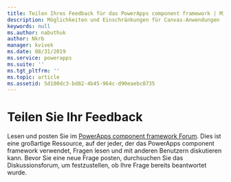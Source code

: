 ```yaml
---
title: Teilen Ihres Feedback für das PowerApps component framework | Microsoft Docs
description: Möglichkeiten und Einschränkungen für Canvas-Anwendungen
keywords: null
ms.author: nabuthuk
author: Nkrb
manager: kvivek
ms.date: 08/31/2019
ms.service: powerapps
ms.suite: ''
ms.tgt_pltfrm: ''
ms.topic: article
ms.assetid: 5d100dc3-bd82-4b45-964c-d90eaebc0735
---
```


# <a name="share-your-feedback"></a>Teilen Sie Ihr Feedback

Lesen und posten Sie im [PowerApps component framework Forum](https://powerusers.microsoft.com/t5/PowerApps-Component-Framework/bd-p/pa_component_framework). Dies ist eine großartige Ressource, auf der jeder, der das PowerApps component framework verwendet, Fragen lesen und mit anderen Benutzern diskutieren kann. Bevor Sie eine neue Frage posten, durchsuchen Sie das Diskussionsforum, um festzustellen, ob Ihre Frage bereits beantwortet wurde.
